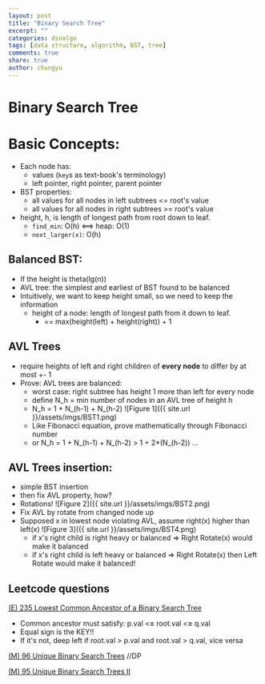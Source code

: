 ```yaml
---
layout: post
title: "Binary Search Tree"
excerpt: ""
categories: dsnalgo
tags: [data structure, algorithm, BST, tree]
comments: true
share: true
author: chungyu
---
```


# Binary Search Tree

# Basic Concepts:
- Each node has:
  - values (`key`s as text-book's terminology)
  - left pointer, right pointer, parent pointer
- BST properties:
  - all values for all nodes in left subtrees <= root's value
  - all values for all nodes in right subtrees >= root's value
- height, h, is length of longest path from root down to leaf.
  - `find_min`: O(h) <==> heap: O(1)
  - `next_larger(x)`: O(h)

## Balanced BST:
- If the height is theta(lg(n))
- AVL tree: the simplest and earliest of BST found to be balanced
- Intuitively, we want to keep height small, so we need to keep the information
  - height of a node: length of longest path from it down to leaf.
    - == max(height(left) + height(right)) + 1

## AVL Trees
- require heights of left and right children of **every node** to differ by at most +- 1
- Prove: AVL trees are balanced:
  - worst case: right subtree has height 1 more than left for every node
  - define N_h = min number of nodes in an AVL tree of height h
  - N_h = 1 + N_(h-1) + N_(h-2)
  ![Figure 1]({{ site.url }}/assets/imgs/BST1.png)
  - Like Fibonacci equation, prove mathematically through Fibonacci number
  - or N_h = 1 + N_(h-1) + N_(h-2) > 1 + 2*(N_(h-2)) ...

## AVL Trees insertion:
  - simple BST insertion
  - then fix AVL property, how?
  - Rotations!
  ![Figure 2]({{ site.url }}/assets/imgs/BST2.png)
  - Fix AVL by rotate from changed node up
  - Supposed x in lowest node violating AVL, assume right(x) higher than left(x)
  ![Figure 3]({{ site.url }}/assets/imgs/BST4.png)
    - if x's right child is right heavy or balanced
    => Right Rotate(x) would make it balanced
    - if x's right child is left heavy or balanced
    => Right Rotate(x) then Left Rotate would make it balanced!


## Leetcode questions

[(E) 235 Lowest Common Ancestor of a Binary Search Tree](https://leetcode.com/problems/lowest-common-ancestor-of-a-binary-search-tree/)
  - Common ancestor must satisfy: p.val <**=** root.val <**=** q.val
  - Equal sign is the KEY!!
  - If it's not, deep left if root.val > p.val and root.val > q.val, vice versa

[(M) 96	Unique Binary Search Trees](https://leetcode.com/problems/unique-binary-search-trees/) //DP

[(M) 95 Unique Binary Search Trees II](https://leetcode.com/problems/unique-binary-search-trees-ii/)
